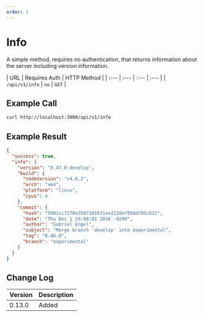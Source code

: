 ```yaml
---
order: 1
---
```


# Info
A simple method, requires no authentication, that returns information about the server including version information.

| URL | Requires Auth | HTTP Method |
| :--- | :--- | :--- | :--- |
| `/api/v1/info` | `no` | `GET` |

## Example Call
```bash
curl http://localhost:3000/api/v1/info
```

## Example Result
```json
{
  "success": true,
  "info": {
    "version": "0.47.0-develop",
    "build": {
      "nodeVersion": "v4.6.2",
      "arch": "x64",
      "platform": "linux",
      "cpus": 4
    },
    "commit": {
      "hash": "5901cc7270e3587101631ee222def950d705c611",
      "date": "Thu Dec 1 19:08:01 2016 -0200",
      "author": "Gabriel Engel",
      "subject": "Merge branch 'develop' into experimental",
      "tag": "0.46.0",
      "branch": "experimental"
    }
  }
}
```

## Change Log
| Version | Description |
| :--- | :--- |
| 0.13.0 | Added |
